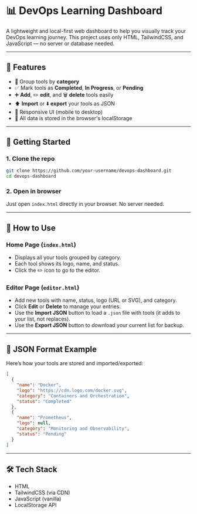 # 📊 DevOps Learning Dashboard

A lightweight and local-first web dashboard to help you visually track your DevOps learning journey. This project uses only HTML, TailwindCSS, and JavaScript — no server or database needed.

---

## 🎯 Features

- 📁 Group tools by **category**
- ✅ Mark tools as **Completed**, **In Progress**, or **Pending**
- ➕ **Add**, ✏️ **edit**, and 🗑️ **delete** tools easily
- ⬆️ **Import** or ⬇️ **export** your tools as JSON
- 📱 Responsive UI (mobile to desktop)
- 💾 All data is stored in the browser's localStorage

---

## 🚀 Getting Started

### 1. Clone the repo

```bash
git clone https://github.com/your-username/devops-dashboard.git
cd devops-dashboard
```

### 2. Open in browser

Just open `index.html` directly in your browser. No server needed.

---

## 🧠 How to Use

### Home Page (`index.html`)

* Displays all your tools grouped by category.
* Each tool shows its logo, name, and status.
* Click the ✏️ icon to go to the editor.

### Editor Page (`editor.html`)

* Add new tools with name, status, logo (URL or SVG), and category.
* Click **Edit** or **Delete** to manage your entries.
* Use the **Import JSON** button to load a `.json` file with tools (it adds to your list, not replaces).
* Use the **Export JSON** button to download your current list for backup.

---

## 🧩 JSON Format Example

Here’s how your tools are stored and imported/exported:

```json
[
  {
    "name": "Docker",
    "logo": "https://cdn.logo.com/docker.svg",
    "category": "Containers and Orchestration",
    "status": "Completed"
  },
  {
    "name": "Prometheus",
    "logo": null,
    "category": "Monitoring and Observability",
    "status": "Pending"
  }
]
```

---

## 🛠 Tech Stack

* HTML
* TailwindCSS (via CDN)
* JavaScript (vanilla)
* LocalStorage API
